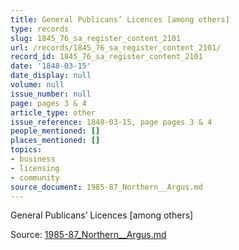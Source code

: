 ```yaml
---
title: General Publicans’ Licences [among others]
type: records
slug: 1845_76_sa_register_content_2101
url: /records/1845_76_sa_register_content_2101/
record_id: 1845_76_sa_register_content_2101
date: '1848-03-15'
date_display: null
volume: null
issue_number: null
page: pages 3 & 4
article_type: other
issue_reference: 1848-03-15, page pages 3 & 4
people_mentioned: []
places_mentioned: []
topics:
- business
- licensing
- community
source_document: 1985-87_Northern__Argus.md
---
```


General Publicans’ Licences [among others]

Source: [1985-87_Northern__Argus.md](/downloads/markdown/1985-87_Northern__Argus.md)
